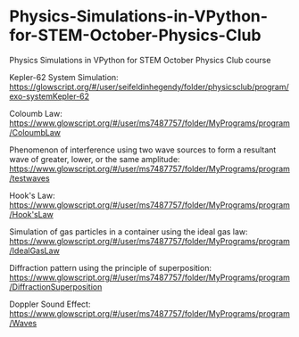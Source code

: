 # Physics-Simulations-in-VPython-for-STEM-October-Physics-Club
Physics Simulations in VPython for STEM October Physics Club course

Kepler-62 System Simulation:
https://glowscript.org/#/user/seifeldinhegendy/folder/physicsclub/program/exo-systemKepler-62

Coloumb Law:
https://www.glowscript.org/#/user/ms7487757/folder/MyPrograms/program/ColoumbLaw

Phenomenon of interference using two wave sources to form a resultant wave of greater, lower, or the same amplitude:
https://www.glowscript.org/#/user/ms7487757/folder/MyPrograms/program/testwaves

Hook's Law:
https://www.glowscript.org/#/user/ms7487757/folder/MyPrograms/program/Hook'sLaw

Simulation of gas particles in a container using the ideal gas law:
https://www.glowscript.org/#/user/ms7487757/folder/MyPrograms/program/IdealGasLaw

Diffraction pattern using the principle of superposition:
https://www.glowscript.org/#/user/ms7487757/folder/MyPrograms/program/DiffractionSuperposition

Doppler Sound Effect:
https://www.glowscript.org/#/user/ms7487757/folder/MyPrograms/program/Waves










